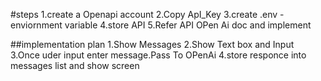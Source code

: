 #steps
1.create a Openapi account
2.Copy ApI_Key
3.create .env -enviornment variable
4.store API
5.Refer API OPen Ai doc and implement

##implementation plan
1.Show Messages 
2.Show Text box and Input
3.Once uder input enter message.Pass To  OPenAi
4.store  responce into messages  list and show screen
